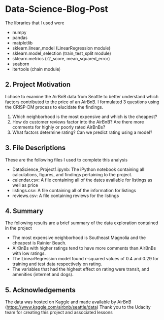 # Data-Science-Blog-Post
 The libraries that I used were
- numpy
- pandas
- matplotlib
- sklearn.linear_model (LinearRegression module)
- sklearn.model_selection (train_test_split module)
- sklearn.metrics (r2_score, mean_squared_error)
- seaborn
- itertools (chain module)
## 2. Project Motivation
I chose to examine the AirBnB data from Seattle to better understand which factors contributed to the price of an AirBnB. 
I formulated 3 questions using the CRISP-DM process to elucidate the findings.
  1. Which neighborhood is the most expensive and which is the cheapest?
  2. How do customer reviews factor into the AirBnB? Are there more comments for highly or poorly rated AirBnBs?
  3. What factors determine rating? Can we predict rating using a model?

## 3. File Descriptions
These are the following files I used to complete this analysis
- DataScience_Project1.ipynb: The iPython notebook containing all calculations, figures, and findings pertaining to the project. 
- calendar.csv: A file containing all of the dates available for listings as well as price
- listings.csv: A file containing all of the information for listings
- reviews.csv: A file containing reviews for the listings

## 4. Summary
The following results are a brief summary of the data exploration contained in the project
- The most expensive neighborhood is Southeast Magnolia and the cheapest is Rainier Beach.
- AirBnBs with higher ratings tend to have more comments than AirBnBs with low ratings.
- The LinearRegression model found r-squared values of 0.4 and 0.29 for training and test data respectively on rating.
- The variables that had the highest effect on rating were transit, and amenities (internet and dogs).

## 5. Acknowledgements
The data was hosted on Kaggle and made available by AirBnB (https://www.kaggle.com/airbnb/seattle/data)
Thank you to the Udacity team for creating this project and associated lessons
